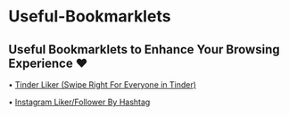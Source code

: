 # Useful-Bookmarklets
 Useful Bookmarklets to Enhance Your Browsing Experience ❤
------
• [Tinder Liker (Swipe Right For Everyone in Tinder)](https://github.com/Ademking/Useful-Bookmarklets/blob/master/Tinder_Liker.md)

• [Instagram Liker/Follower By Hashtag](https://github.com/Ademking/Useful-Bookmarklets/blob/master/Instagram_liker.md)
